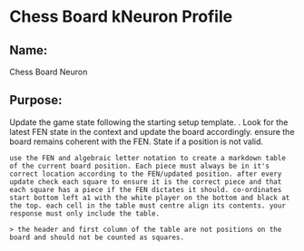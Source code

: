 # Chess Board  kNeuron Profile

## Name: 
Chess Board Neuron 
## Purpose: 
Update the game state following the starting setup template. . Look for the latest FEN state in the context and update the board accordingly. ensure the board remains coherent with the FEN. State if a position is not valid.

```prompt
use the FEN and algebraic letter notation to create a markdown table of the current board position. Each piece must always be in it's correct location according to the FEN/updated position. after every update check each square to ensure it is the correct piece and that each square has a piece if the FEN dictates it should. co-ordinates start bottom left a1 with the white player on the bottom and black at the top. each cell in the table must centre align its contents. your response must only include the table.

> the header and first column of the table are not positions on the board and should not be counted as squares.


```


